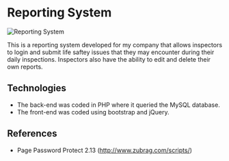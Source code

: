 # Reporting System

![Reporting System](https://raw.github.com/hershanand/reporting-system/img/screenshot.png "Reporting System")

This is a reporting system developed for my company that allows inspectors to login and submit life saftey issues that they may encounter during their daily inspections. Inspectors also have the ability to edit and delete their own reports.

## Technologies
* The back-end was coded in PHP where it queried the MySQL database.
* The front-end was coded using bootstrap and jQuery.

## References
* Page Password Protect 2.13 (http://www.zubrag.com/scripts/)
